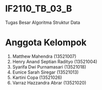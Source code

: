 # IF2110_TB_03_B
Tugas Besar Algoritma Struktur Data

# Anggota Kelompok
1. Matthew Mahendra (13521007)
2. Henry Anand Septian Radityo (13521004)
3. Syarifa Dwi Purnamasari (13521018)
4. Eunice Sarah Siregar (13521013)
5. Kartini Copa (13521026)
6. Varraz Hazzandra Abrar (13521020)